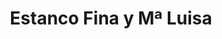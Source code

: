 ---
title: "Estanco Fina y Mª Luisa"
url: /la-torre-de-les-macanes-torremanzanas/estanco-fina-y-ma-luisa/
shop: tabaco
---
